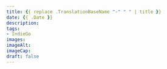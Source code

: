 ```yaml
---
title: {{ replace .TranslationBaseName "-" " " | title }}
date: {{ .Date }}
description: 
tags: 
- IndieGo
images: 
imageAlt: 
imageCap: 
draft: false
---
```


